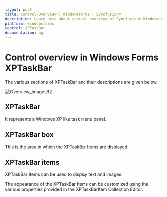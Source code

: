 ```yaml
---
layout: post
title: Control-Overview | WindowsForms | Syncfusion®
description: Learn here about control overview of Syncfusion® Windows Forms XPTaskBar control, its elements, and more.
platform: windowsforms
control: XPTaskBar
documentation: ug
---
```

# Control overview in Windows Forms XPTaskBar

The various sections of XPTaskBar and their descriptions are given below.

![Overview_images92](Overview_images/Overview_img92.jpeg)


## XPTaskBar

It represents a Windows XP like task menu panel.

## XPTaskBar box

This is the area in which the XPTaskBar Items are displayed.

## XPTaskBar items

XPTaskBar Items can be used to display text and images.

The appearance of the XPTaskBar Items can be customized using the various properties provided in the XPTaskBarItem Collection Editor.

